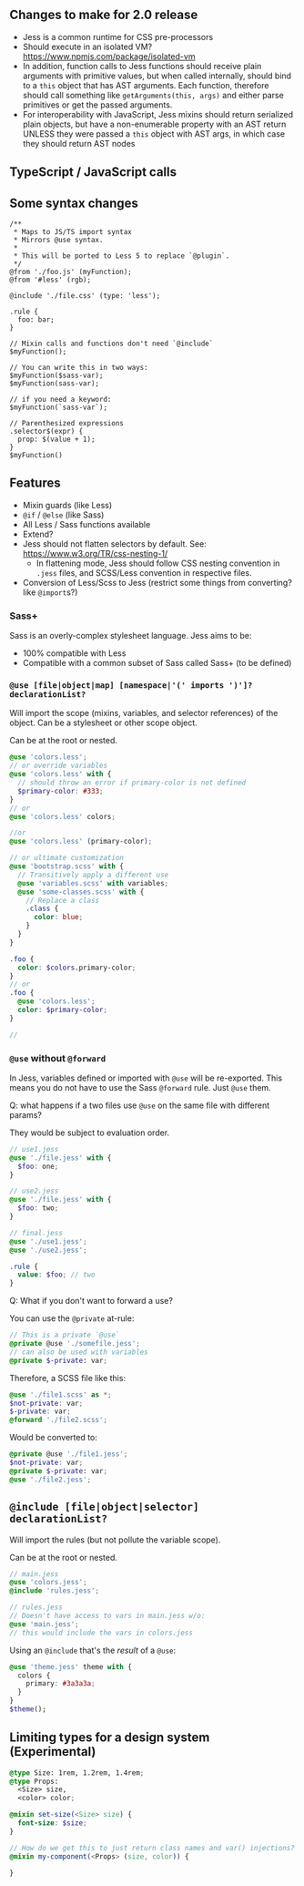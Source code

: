 ## Changes to make for 2.0 release

- Jess is a common runtime for CSS pre-processors
- Should execute in an isolated VM? https://www.npmjs.com/package/isolated-vm
- In addition, function calls to Jess functions should receive plain arguments with primitive values, but when called internally, should bind to a `this` object that has AST arguments. Each function, therefore should call something like `getArguments(this, args)` and either parse primitives or get the passed arguments.
- For interoperability with JavaScript, Jess mixins should return serialized plain objects, but have a non-enumerable property with an AST return UNLESS they were passed a `this` object with AST args, in which case they should return AST nodes

## TypeScript / JavaScript calls


## Some syntax changes
```less
/**
 * Maps to JS/TS import syntax
 * Mirrors @use syntax.
 *
 * This will be ported to Less 5 to replace `@plugin`.
 */
@from './foo.js' (myFunction);
@from '#less' (rgb);

@include './file.css' (type: 'less');

.rule {
  foo: bar;
}

// Mixin calls and functions don't need `@include`
$myFunction();

// You can write this in two ways:
$myFunction($sass-var);
$myFunction(sass-var);

// if you need a keyword:
$myFunction(`sass-var`);

// Parenthesized expressions
.selector$(expr) {
  prop: $(value + 1);
}
$myFunction()
```

## Features
- Mixin guards (like Less)
- `@if` / `@else` (like Sass)
- All Less / Sass functions available
- Extend?
- Jess should not flatten selectors by default. See: https://www.w3.org/TR/css-nesting-1/
  - In flattening mode, Jess should follow CSS nesting convention in `.jess` files, and SCSS/Less convention in respective files.
- Conversion of Less/Scss to Jess (restrict some things from converting? like `@import`s?)

### Sass+
Sass is an overly-complex stylesheet language. Jess aims to be:
- 100% compatible with Less
- Compatible with a common subset of Sass called Sass+ (to be defined)

### `@use [file|object|map] [namespace|'(' imports ')']? declarationList?`

Will import the scope (mixins, variables, and selector references) of the object. Can be a stylesheet or other scope object.

Can be at the root or nested.

```scss
@use 'colors.less';
// or override variables
@use 'colors.less' with {
  // should throw an error if primary-color is not defined
  $primary-color: #333;
}
// or
@use 'colors.less' colors;

//or
@use 'colors.less' (primary-color);

// or ultimate customization
@use 'bootstrap.scss' with {
  // Transitively apply a different use
  @use 'variables.scss' with variables;
  @use 'some-classes.scss' with {
    // Replace a class
    .class {
      color: blue;
    }
  }
}

.foo {
  color: $colors.primary-color;
}
// or
.foo {
  @use 'colors.less';
  color: $primary-color;
}

//
```

### `@use` without `@forward`

In Jess, variables defined or imported with `@use` will be re-exported. This means you do not have to use the Sass `@forward` rule. Just `@use` them.

Q: what happens if a two files use `@use` on the same file with different params?

They would be subject to evaluation order.
```scss
// use1.jess
@use './file.jess' with {
  $foo: one;
}

// use2.jess
@use './file.jess' with {
  $foo: two;
}

// final.jess
@use './use1.jess';
@use './use2.jess';

.rule {
  value: $foo; // two
}
```

Q: What if you don't want to forward a use?

You can use the `@private` at-rule:

```scss
// This is a private `@use`
@private @use './somefile.jess';
// can also be used with variables
@private $-private: var;
```


Therefore, a SCSS file like this:
```scss
@use './file1.scss' as *;
$not-private: var;
$-private: var;
@forward './file2.scss';
```
Would be converted to:
```scss
@private @use './file1.jess';
$not-private: var;
@private $-private: var;
@use './file2.jess';

```



## `@include [file|object|selector] declarationList?`

Will import the rules (but not pollute the variable scope).

Can be at the root or nested.

```scss
// main.jess
@use 'colors.jess';
@include 'rules.jess';

// rules.jess
// Doesn't have access to vars in main.jess w/o:
@use 'main.jess';
// this would include the vars in colors.jess
```
Using an `@include` that's the _result_ of a `@use`:
```scss
@use 'theme.jess' theme with {
  colors {
    primary: #3a3a3a;
  }
}
$theme();
```

## Limiting types for a design system (Experimental)
```scss
@type Size: 1rem, 1.2rem, 1.4rem;
@type Props:
  <Size> size,
  <color> color;

@mixin set-size(<Size> size) {
  font-size: $size;
}

// How do we get this to just return class names and var() injections?
@mixin my-component(<Props> (size, color)) {

}
```
